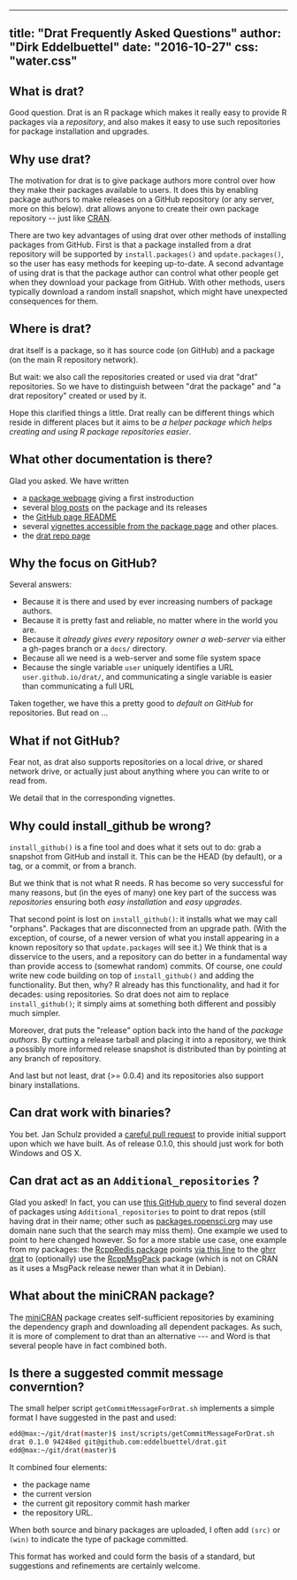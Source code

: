 <!--
%\VignetteIndexEntry{Drat Frequently Asked Questions}
%\VignetteEngine{simplermarkdown::mdweave_to_html}
%\VignetteEncoding{UTF-8}
-->
---
title: "Drat Frequently Asked Questions"
author: "Dirk Eddelbuettel"
date: "2016-10-27"
css: "water.css"
---

## What is drat?

Good question.  Drat is an R package which makes it really easy to provide R
packages via a _repository_, and also makes it easy to use such repositories
for package installation and upgrades.

## Why use drat?

The motivation for drat is to give package authors more control over how they
make their packages available to users. It does this by enabling package
authors to make releases on a GitHub repository (or any server, more on this
below). drat allows anyone to create their own package repository -- just
like [CRAN](https://cran.r-project.org).

There are two key advantages of using drat over other methods of installing
packages from GitHub. First is that a package installed from a drat
repository will be supported by `install.packages()` and `update.packages()`,
so the user has easy methods for keeping up-to-date. A second advantage of
using drat is that the package author can control what other people get when
they download your package from GitHub.  With other methods, users typically
download a random install snapshot, which might have unexpected consequences
for them.

## Where is drat?

drat itself is a package, so it has source code (on GitHub) and a package (on
the main R repository network).

But wait: we also call the repositories created or used via drat "drat"
repositories.  So we have to distinguish between "drat the package" and "a
drat repository" created or used by it.

Hope this clarified things a little. Drat really can be different things
which reside in different places but it aims to be _a helper package which
helps creating and using R package repositories easier_.

## What other documentation is there?

Glad you asked.  We have written

+ a [package webpage](https://dirk.eddelbuettel.com/code/drat.html) giving a
first instroduction
+ several [blog posts](https://dirk.eddelbuettel.com/blog/code/drat/) on the package
and its releases
+ the [GitHub page README](https://github.com/eddelbuettel/drat)
+ several [vignettes accessible from the package page](https://cran.r-project.org/package=drat)
and other places.
+ the [drat repo page](https://eddelbuettel.github.io/drat/)


## Why the focus on GitHub?

Several answers:

+ Because it is there and used by ever increasing numbers of package authors.
+ Because it is pretty fast and reliable, no matter where in the world you are.
+ Because it _already gives every repository owner a web-server_ via either a
gh-pages branch or a `docs/` directory.
+ Because all we need is a web-server and some file system space
+ Because the single variable `user` uniquely identifies a URL
`user.github.io/drat/`, and communicating a single variable is easier than
communicating a full URL

Taken together, we have this a pretty good to _default on GitHub_ for
repositories.  But read on ...

## What if not GitHub?

Fear not, as drat also supports repositories on a local drive, or shared
network drive, or actually just about anything where you can write to or read
from.

We detail that in the corresponding vignettes.

## Why could install_github be wrong?

`install_github()` is a fine tool and does what it sets out to do: grab a
snapshot from GitHub and install it.  This can be the HEAD (by default), or a
tag, or a commit, or from a branch.

But we think that is not what R needs. R has become so very successful for
many reasons, but (in the eyes of many) one key part of the success was
_repositories_ ensuring both _easy installation_ and _easy upgrades_.

That second point is lost on `install_github()`: it installs what we may call
"orphans".  Packages that are disconnected from an upgrade path.  (With the
exception, of course, of a newer version of what you install appearing in a
known repository so that `update.packages` will see it.)  We think that is a
disservice to the users, and a repository can do better in a fundamental way
than provide access to (somewhat random) commits.  Of course, one _could_ write
new code building on top of `install_github()` and adding the functionality.
But then, why? R already has this functionality, and had it for decades:
using repositories.  So drat does not aim to replace `install_github()`; it
simply aims at something both different and possibly much simpler.

Moreover, drat puts the "release" option back into the hand of the _package
authors_. By cutting a release tarball and placing it into a repository, we
think a possibly more informed release snapshot is distributed than by
pointing at any branch of repository.

And last but not least, drat (>= 0.0.4) and its repositories also support binary
installations.

## Can drat work with binaries?

You bet.  Jan Schulz provided a
[careful pull request](https://github.com/eddelbuettel/drat/pull/16) to
provide initial support upon which we have built. As of release 0.1.0,
this should just work for both Windows and OS X.

## Can drat act as an `Additional_repositories` ?

Glad you asked!  In fact, you can use
[this GitHub query](https://github.com/search?q=Additional_repositories+drat&type=Code&utf8=%E2%9C%93)
to find several dozen of packages using `Additional_repositories` to point to
drat repos (still having drat in their name; other such as
[packages.ropensci.org](http://packages.ropensci.org/) may use domain nane
such that the search may miss them). One example we used to point to here
changed however. So for a more stable use case, one example from my packages:
the [RcppRedis package](https://cran.r-project.org/package=RcppRedis) points
[via this line](https://github.com/eddelbuettel/rcppredis/blob/e103ea1cb682ea164bf8a2ae022df64154466e58/DESCRIPTION#L21)
to the [ghrr drat](https://ghrr.github.io/drat/) to (optionally) use the
[RcppMsgPack](https://github.com/eddelbuettel/rcppmsgpack) package (which is
not on CRAN as it uses a MsgPack release newer than what it in Debian).

## What about the miniCRAN package?

The [miniCRAN](https://cran.r-project.org/package=miniCRAN) package creates
self-sufficient repositories by examining the dependency graph and
downloading all dependent packages.  As such, it is more of complement to
drat than an alternative --- and Word is that several people have in fact
combined both.

## Is there a suggested commit message converntion?

The small helper script `getCommitMessageForDrat.sh` implements a simple
format I have suggested in the past and used:

```sh
edd@max:~/git/drat(master)$ inst/scripts/getCommitMessageForDrat.sh 
drat 0.1.0 94248ed git@github.com:eddelbuettel/drat.git
edd@max:~/git/drat(master)$ 
```

It combined four elements:

- the package name
- the current version
- the current git repository commit hash marker
- the repository URL.

When both source and binary packages are uploaded, I often add `(src)` or
`(win)` to indicate the type of package committed.

This format has worked and could form the basis of a standard, but
suggestions and refinements are certainly welcome.
